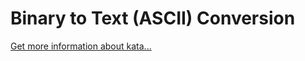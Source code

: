 Binary to Text (ASCII) Conversion
=
[Get more information about kata...](https://www.codewars.com//kata/5583d268479559400d000064)